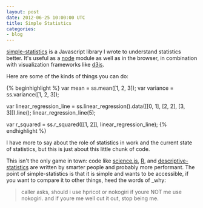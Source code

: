 ```yaml
---
layout: post
date: 2012-06-25 10:00:00 UTC
title: Simple Statistics
categories:
- blog
---
```


[simple-statistics](https://github.com/tmcw/simple-statistics/) is a Javascript library
I wrote to understand statistics better. It's useful as a [node](http://nodejs.org/)
module as well as in the browser, in combination with visualization frameworks like
[d3js](http://d3js.org/).

Here are some of the kinds of things you can do:

{% beginhighlight %}
var mean = ss.mean([1, 2, 3]);
var variance = ss.variance([1, 2, 3]);

var linear_regression_line = ss.linear_regression().data([[0, 1], [2, 2], [3, 3]]).line();
linear_regression_line(5);

var r_squared = ss.r_squared([[1, 2]], linear_regression_line);
{% endhighlight %}

I have more to say about the role of statistics in work and the current
state of statistics, but this is just about this little chunk of code.

This isn't the only game in town: code like [science.js](https://github.com/jasondavies/science.js/),
[R](http://www.r-project.org/), and [descriptive-statistics](https://github.com/FGRibreau/descriptive_statistics)
are written by smarter people and probably more performant. The point of simple-statistics
is that it is simple and wants to be accessible, if you want to compare it to other things,
heed the words of _why:

> caller asks, should i use hpricot or nokogiri if youre NOT me use nokogiri. and if youre me well cut it out, stop being me.
